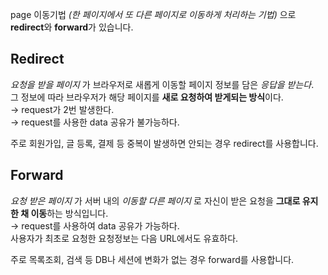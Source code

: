    
page 이동기법 _(한 페이지에서 또 다른 페이지로 이동하게 처리하는 기법)_ 으로 **redirect**와 **forward**가 있습니다.  


## Redirect 
_요청을 받을 페이지_ 가 브라우저로 새롭게 이동할 페이지 정보를 담은 _응답을 받는다_.    
그 정보에 따라 브라우저가 해당 페이지를 **새로 요청하여 받게되는 방식**이다.  
→ request가 2번 발생한다.  
→ request를 사용한 data 공유가 불가능하다. 

주로 회원가입, 글 등록, 결제 등 중복이 발생하면 안되는 경우 redirect를 사용합니다.  

## Forward
_요청 받은 페이지_ 가 서버 내의 _이동할 다른 페이지_ 로 자신이 받은 요청을 **그대로 유지한 채 이동**하는 방식입니다.  
→ request를 사용하여 data 공유가 가능하다.  
사용자가 최초로 요청한 요청정보는 다음 URL에서도 유효하다.  

주로 목록조회, 검색 등 DB나 세션에 변화가 없는 경우 forward를 사용합니다.  

